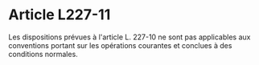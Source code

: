 # Article L227-11

Les dispositions prévues à l'article L. 227-10 ne sont pas applicables aux conventions portant sur les opérations courantes et conclues à des conditions normales.
